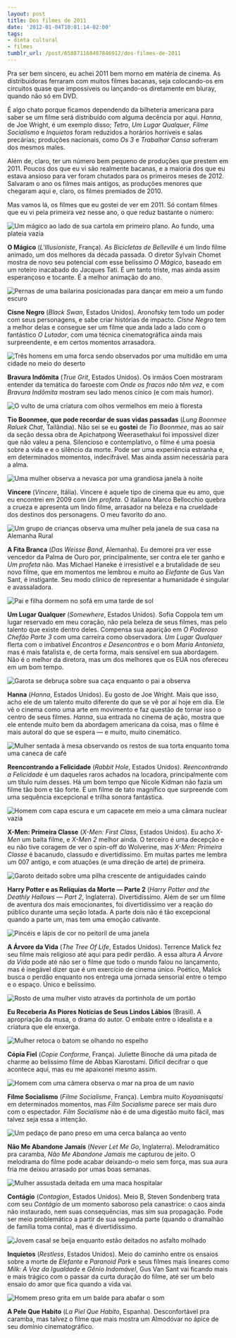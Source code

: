 ```yaml
---
layout: post
title: Dos filmes de 2011
date: '2012-01-04T10:01:14-02:00'
tags:
- dieta cultural
- filmes
tumblr_url: /post/658871168407846912/dos-filmes-de-2011
---
```

Pra ser bem sincero, eu achei 2011 bem morno em matéria de cinema. As distribuidoras ferraram com muitos filmes bacanas, seja colocando-os em circuitos quase que impossíveis ou lançando-os diretamente em bluray, quando não só em DVD.

É algo chato porque ficamos dependendo da bilheteria americana para saber se um filme será distribuído com alguma decência por aqui. _Hanna_, de Joe Wright, é um exemplo disso; _Tetro_, _Um Lugar Qualquer_, _Filme Socialismo_ e _Inquietos_ foram reduzidos a horários horríveis e salas precárias; produções nacionais, como _Os 3_ e _Trabalhar Cansa_ sofreram dos mesmos males.

Além de, claro, ter um número bem pequeno de produções que prestem em 2011. Poucos dos que eu vi são realmente bacanas, e a maioria dos que eu estava ansioso para ver foram chutados para os primeiros meses de 2012. Salvaram o ano os filmes mais antigos, as produções menores que chegaram aqui e, claro, os filmes premiados de 2010.

Mas vamos lá, os filmes que eu gostei de ver em 2011. Só contam filmes que eu vi pela primeira vez nesse ano, o que reduz bastante o número:

![Um mágico ao lado de sua cartola em primeiro plano. Ao fundo, uma plateia vazia](https://atpfreitas.files.wordpress.com/2012/01/theillusionist-036.jpg)

**O Mágico** (_L'Illusioniste_, França). _As Bicicletas de Belleville_ é um lindo filme animado, um dos melhores da década passada. O diretor Sylvain Chomet mostra de novo seu potencial com esse belíssimo _O Mágico_, baseado em um roteiro inacabado do Jacques Tati. É um tanto triste, mas ainda assim esperançoso e tocante. É a melhor animação do ano.

![Pernas de uma bailarina posicionadas para dançar em meio a um fundo escuro](https://atpfreitas.files.wordpress.com/2012/01/black-swan-003.jpg)

**Cisne Negro** (_Black Swan_, Estados Unidos). Aronofsky tem todo um poder com seus personagens, e sabe criar histórias de impacto. _Cisne Negro_ tem a melhor delas e consegue ser um filme que anda lado a lado com o fantástico _O Lutador_, com uma técnica cinematográfica ainda mais surpreendente, e em certos momentos arrasadora.

![Três homens em uma forca sendo observados por uma multidão em uma cidade no meio do deserto](https://atpfreitas.files.wordpress.com/2012/01/true-grit-0281.jpg)

**Bravura Indômita** (_True Grit_, Estados Unidos). Os irmãos Coen mostraram entender da temática do faroeste com _Onde os fracos não têm vez_, e com _Bravura Indômita_ mostram seu lado menos cínico (e com mais humor).

![O vulto de uma criatura com olhos vermelhos em meio à floresta](https://atpfreitas.files.wordpress.com/2012/01/tioboonmee1.jpg)

**Tio Boonmee, que pode recordar de suas vidas passadas** (_Lung Boonmee Raluek Chat_, Tailândia). Não sei se eu **gostei** de _Tio Boonmee_, mas ao sair da seção dessa obra de Apichatpong Weerasethakul foi impossível dizer que não valeu a pena. Silencioso e contemplativo, o filme é uma poesia sobre a vida e e o silêncio da morte. Pode ser uma experiência estranha e, em determinados momentos, indecifrável. Mas ainda assim necessária para a alma.

![Uma mulher observa a nevasca por uma grandiosa janela à noite](https://atpfreitas.files.wordpress.com/2012/01/vincere.jpg)

**Vincere** (_Vincere_, Itália). Vincere é aquele tipo de cinema que eu amo, que eu encontrei em 2009 com _Um profeta_. O italiano Marco Bellocchio quebra a crueza e apresenta um lindo filme, arrasador na beleza e na crueldade dos destinos dos personagens. O meu favorito do ano.

![Um grupo de crianças observa uma mulher pela janela de sua casa na Alemanha Rural](https://atpfreitas.files.wordpress.com/2012/01/galerie-09.jpg)

**A Fita Branca** (_Das Weisse Band_, Alemanha). Eu demorei pra ver esse vencedor da Palma de Ouro por, principalmente, ser contra ele ter ganho e _Um profeta_ não. Mas Michael Haneke é irresistível e a brutalidade de seu novo filme, que em momentos me lembrou e muito ao _Elefante_ de Gus Van Sant, é instigante. Seu modo clínico de representar a humanidade é singular e avassaladora.

![Pai e filha dormem no sofá em uma tarde de sol](https://atpfreitas.files.wordpress.com/2012/01/somewhere_film.jpg)

**Um Lugar Qualquer** (_Somewhere_, Estados Unidos). Sofia Coppola tem um lugar reservado em meu coração, não pela beleza de seus filmes, mas pelo talento que existe dentro deles. Compensa sua aparição em _O Poderoso Chefão Parte 3_ com uma carreira como observadora. _Um Lugar Qualquer_ flerta com o imbatível _Encontros e Desencontros_ e o bom _Maria Antonieta_, mas é mais fatalista e, de certa forma, mais sensível em sua abordagem. Não é o melhor da diretora, mas um dos melhores que os EUA nos ofereceu em um bom tempo.

![Garota se debruça sobre sua caça enquanto o pai a observa](https://atpfreitas.files.wordpress.com/2012/01/hanna_movie_2011_saorise_ronan_eric_bana_cate_blanchett_movie_pics_stills_images_film_joe_wright.png)

**Hanna** (_Hanna_, Estados Unidos). Eu gosto de Joe Wright. Mais que isso, acho ele de um talento muito diferente do que se vê por aí hoje em dia. Ele vê o cinema como uma arte em movimento e faz questão de tornar isso o centro de seus filmes. _Hanna_, sua entrada no cinema de ação, mostra que ele entende muito bem da abordagem americana da coisa, mas o filme é mais autoral do que se espera — e muito, muito cinemático.

![Mulher sentada à mesa observando os restos de sua torta enquanto toma uma caneca de café](https://atpfreitas.files.wordpress.com/2012/01/rabbit-hole.jpg)

**Reencontrando a Felicidade** (_Rabbit Hole_, Estados Unidos). _Reencontrando a Felicidade_ é um daqueles raros achados na locadora, principalmente com um título ruim desses. Há um bom tempo que Nicole Kidman não fazia um filme tão bom e tão forte. É um filme de tato magnífico que surpreende com uma sequência excepcional e trilha sonora fantástica.

![Homem com capa escura e um capacete em meio a uma câmara nuclear vazia](https://atpfreitas.files.wordpress.com/2012/01/x-men-first-class-movie-photo-07.jpg)

**X-Men: Primeira Classe** (_X-Men: First Class_, Estados Unidos). Eu acho _X-Men_ um baita filme, e _X-Men 2_ melhor ainda. O terceiro é uma decepção e eu não tive coragem de ver o spin-off do Wolverine, mas _X-Men: Primeira Classe_ é bacanudo, classudo e divertidíssimo. Em muitas partes me lembra um 007 antigo, e com atuações (e uma direção de arte) de primeira.

![Garoto deitado sobre uma pilha crescente de antiguidades caindo](https://atpfreitas.files.wordpress.com/2012/01/hpdh2-08804r.jpg)

**Harry Potter e as Relíquias da Morte — Parte 2** (_Harry Potter and the Deathly Hallows — Part 2_, Inglaterra). Divertidíssimo. Além de ser um filme de aventura dos mais emocionantes, foi divertidíssimo ver a reação do público durante uma seção lotada. A parte dois não é tão excepcional quando a parte um, mas tem uma emoção cativante.

![Pincéis e lápis de cor no peitoril de uma janela](https://atpfreitas.files.wordpress.com/2012/01/treeoflife-028.jpg)

**A Árvore da Vida** (_The Tree Of Life_, Estados Unidos). Terrence Malick fez seu filme mais religioso até aqui para pedir perdão. A essa altura _A Árvore da Vida_ pode até não ser o filme que todo o mundo falou no lançamento, mas é inegável dizer que é um exercício de cinema único. Poético, Malick busca o perdão enquanto nos entrega uma jornada sensorial entre o tempo e o espaço. Único e belíssimo.

![Rosto de uma mulher visto através da portinhola de um portão](https://atpfreitas.files.wordpress.com/2012/01/eu_receberia_as_piores_noticias_dos_seus_lindos_labios_f_001.jpg)

**Eu Receberia As Piores Notícias de Seus Lindos Lábios** (Brasil). A apropriação da musa, o drama do autor. O embate entre o idealista e a criatura que ele enxerga.

![Mulher retoca o batom se olhando no espelho](https://atpfreitas.files.wordpress.com/2012/01/copie-conforme-3.jpg)

**Cópia Fiel** (_Copie Conforme_, França). Juliette Binoche dá uma pitada de charme ao belíssimo filme de Abbas Kiarostami. Difícil decifrar o que acontece aqui, mas eu me apaixonei mesmo assim.

![Homem com uma câmera observa o mar na proa de um navio](https://atpfreitas.files.wordpress.com/2012/01/film-socialisme.jpg)

**Filme Socialismo** (_Filme Socialisme_, França). Lembra muito _Koyaanisqatsi_ em determinados momentos, mas _Film Socialisme_ parece ser mais duro com o espectador. _Film Socialisme_ não é de uma digestão muito fácil, mas talvez seja essa a intenção.

![Um pedaço de pano preso em uma cerca balança ao vento](https://atpfreitas.files.wordpress.com/2012/01/neverletmego-331.jpg)

**Não Me Abandone Jamais** (_Never Let Me Go_, Inglaterra). Melodramático pra caramba, _Não Me Abandone Jamais_ me capturou de jeito. O melodrama do filme pode acabar deixando-o meio sem força, mas sua aura fria me deixou arrasado por umas boas semanas.

![Mulher assustada deitada em uma maca hospitalar](https://atpfreitas.files.wordpress.com/2012/01/gwyneth-paltrow-in-contagion-2011-movie-image.jpg)

**Contágio** (_Contagion_, Estados Unidos). Meio B, Steven Sondenberg trata com seu _Contágio_ de um momento saboroso pela canastrice: o caos ainda não instaurado, nem suas consequências, mas sim sua propagação. Pode ser meio problemático a partir de sua segunda parte (quando o dramalhão de família toma conta), mas é divertidíssimo.

![Jovem casal se beija enquanto estão deitados no asfalto molhado](https://atpfreitas.files.wordpress.com/2012/01/henry-hopper-mia-wasikowska-restless-wallpaper-henry-hopper-22355862-2560-1706.jpg)

**Inquietos** (_Restless_, Estados Unidos). Meio do caminho entre os ensaios sobre a morte de _Elefante_ e _Paranoid Park_ e seus filmes mais lineares como _Milk: A Voz da Igualdade_ e _Gênio Indomável_, Gus Van Sant vai ficando mais e mais trágico com o passar da curta duração do filme, até ser um belo ensaio do amor que fica quando a vida vai.

![Homem preso grita em um balde para abafar o som](https://atpfreitas.files.wordpress.com/2012/01/la-piel-que-habito2.jpg)

**A Pele Que Habito** (_La Piel Que Habito_, Espanha). Desconfortável pra caramba, mas talvez o filme que mais mostra um Almodóvar no ápice de seu domínio cinematográfico.

